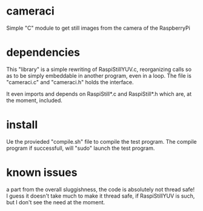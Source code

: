 # cameraci
Simple "C" module to get still images from the camera of the RaspberryPi

# dependencies
This "library" is a simple rewriting of RaspiStillYUV.c, reorganizing calls so as to be simply embeddable in another program, even in a loop. The file is "cameraci.c" and "cameraci.h" holds the interface.

It even imports and depends on RaspiStill*.c and RaspiStill*.h which are, at the moment, included.

# install
Ue the provieded "compile.sh" file to compile the test program. The compile program if successfull, will "sudo" launch the test program.

# known issues
a part from the overall sluggishness, the code is absolutely not thread safe! I guess it doesn't take much to make it thread safe, if RaspiStillYUV is such, but I don't see the need at the moment.
